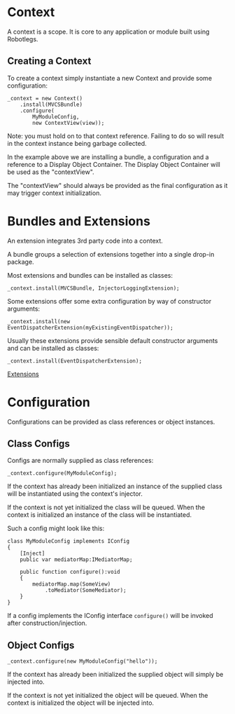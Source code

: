 # Context

A context is a scope. It is core to any application or module built using Robotlegs.

## Creating a Context

To create a context simply instantiate a new Context and provide some configuration:

```as3
_context = new Context()
    .install(MVCSBundle)
    .configure(
        MyModuleConfig,
        new ContextView(view));
```

Note: you must hold on to that context reference. Failing to do so will result in the context instance being garbage collected.

In the example above we are installing a bundle, a configuration and a reference to a Display Object Container. The Display Object Container will be used as the "contextView".

The "contextView" should always be provided as the final configuration as it may trigger context initialization.

# Bundles and Extensions

An extension integrates 3rd party code into a context.

A bundle groups a selection of extensions together into a single drop-in package.

Most extensions and bundles can be installed as classes:

    _context.install(MVCSBundle, InjectorLoggingExtension);

Some extensions offer some extra configuration by way of constructor arguments:

    _context.install(new EventDispatcherExtension(myExistingEventDispatcher));

Usually these extensions provide sensible default constructor arguments and can be installed as classes:

    _context.install(EventDispatcherExtension);

[Extensions](https://github.com/openfl/robotlegs/tree/master/src/robotlegs/bender/extensions)

# Configuration

Configurations can be provided as class references or object instances.

## Class Configs

Configs are normally supplied as class references:

    _context.configure(MyModuleConfig);

If the context has already been initialized an instance of the supplied class will be instantiated using the context's injector.

If the context is not yet initialized the class will be queued. When the context is initialized an instance of the class will be instantiated.

Such a config might look like this:

```as3
class MyModuleConfig implements IConfig
{
    [Inject]
    public var mediatorMap:IMediatorMap;

    public function configure():void
    {
        mediatorMap.map(SomeView)
            .toMediator(SomeMediator);
    }
}
```

If a config implements the IConfig interface `configure()` will be invoked after construction/injection.

## Object Configs

    _context.configure(new MyModuleConfig("hello"));

If the context has already been initialized the supplied object will simply be injected into.

If the context is not yet initialized the object will be queued. When the context is initialized the object will be injected into.

